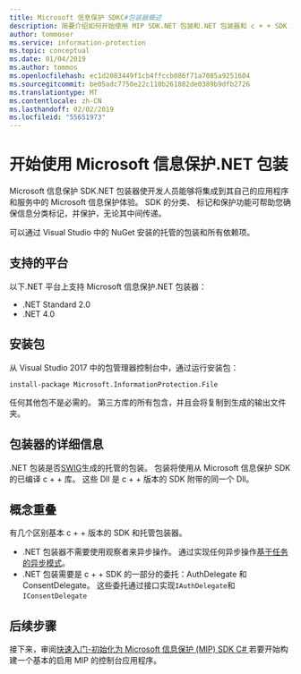 ```yaml
---
title: Microsoft 信息保护 SDKC#包装器概述
description: 简要介绍如何开始使用 MIP SDK.NET 包装和.NET 包装器和 c + + SDK 之间的差异。
author: tommoser
ms.service: information-protection
ms.topic: conceptual
ms.date: 01/04/2019
ms.author: tommos
ms.openlocfilehash: ec1d2083449f1cb4ffccb086f71a7085a9251604
ms.sourcegitcommit: be05adc7750e22c110b261882de0389b9dfb2726
ms.translationtype: MT
ms.contentlocale: zh-CN
ms.lasthandoff: 02/02/2019
ms.locfileid: "55651973"
---
```

# <a name="getting-started-with-the-microsoft-information-protection-net-wrapper"></a>开始使用 Microsoft 信息保护.NET 包装

Microsoft 信息保护 SDK.NET 包装器使开发人员能够将集成到其自己的应用程序和服务中的 Microsoft 信息保护体验。 SDK 的分类、 标记和保护功能可帮助您确保信息分类标记，并保护，无论其中间传递。 

可以通过 Visual Studio 中的 NuGet 安装的托管的包装和所有依赖项。

## <a name="supported-platforms"></a>支持的平台

以下.NET 平台上支持 Microsoft 信息保护.NET 包装器：

* .NET Standard 2.0
* .NET 4.0

## <a name="installing-the-package"></a>安装包

从 Visual Studio 2017 中的包管理器控制台中，通过运行安装包：

`install-package Microsoft.InformationProtection.File`

任何其他包不是必需的。 第三方库的所有包含，并且会将复制到生成的输出文件夹。

## <a name="wrapper-details"></a>包装器的详细信息

.NET 包装是否[SWIG](https://swig.org/)生成的托管的包装。 包装将使用从 Microsoft 信息保护 SDK 的已编译 c + + 库。 这些 Dll 是 c + + 版本的 SDK 附带的同一个 Dll。

## <a name="concept-overlap"></a>概念重叠

有几个区别基本 c + + 版本的 SDK 和托管包装器。

* .NET 包装器不需要使用观察者来异步操作。 通过实现任何异步操作[基于任务的异步模式](https://docs.microsoft.com/en-us/dotnet/standard/asynchronous-programming-patterns/task-based-asynchronous-pattern-tap)。
* .NET 包装需要是 c + + SDK 的一部分的委托：AuthDelegate 和 ConsentDelegate。 这些委托通过接口实现`IAuthDelegate`和 `IConsentDelegate`

## <a name="next-steps"></a>后续步骤

接下来，审阅[快速入门-初始化为 Microsoft 信息保护 (MIP) SDK C# ](quick-app-initialization-csharp.md)若要开始构建一个基本的启用 MIP 的控制台应用程序。
